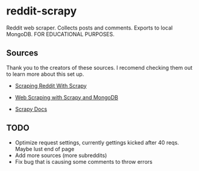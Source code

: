 # reddit-scrapy

Reddit web scraper. Collects posts and comments. Exports to local MongoDB. FOR EDUCATIONAL PURPOSES.

## Sources

Thank you to the creators of these sources. I recomend checking them out to learn more about this set up.

- [Scraping Reddit With Scrapy](https://medium.com/analytics-vidhya/scraping-reddit-with-scrapy-ea2d30ad3234)

- [Web Scraping with Scrapy and MongoDB](https://realpython.com/web-scraping-with-scrapy-and-mongodb/)

- [Scrapy Docs](https://docs.scrapy.org/en/latest)

## TODO

- Optimize request settings, currently gettings kicked after 40 reqs. Maybe lust end of page
- Add more sources (more subreddits)
- Fix bug that is causing some comments to throw errors
